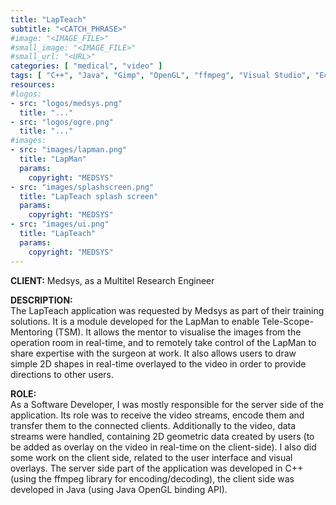 ```yaml
---
title: "LapTeach"
subtitle: "<CATCH_PHRASE>"
#image: "<IMAGE_FILE>"
#small_image: "<IMAGE_FILE>"
#small_url: "<URL>"
categories: [ "medical", "video" ]
tags: [ "C++", "Java", "Gimp", "OpenGL", "ffmpeg", "Visual Studio", "Eclipse" ]
resources:
#logos:
- src: "logos/medsys.png"
  title: "..."
- src: "logos/ogre.png"
  title: "..."
#images:
- src: "images/lapman.png"
  title: "LapMan"
  params:
    copyright: "MEDSYS"
- src: "images/splashscreen.png"
  title: "LapTeach splash screen"
  params:
    copyright: "MEDSYS"
- src: "images/ui.png"
  title: "LapTeach"
  params:
    copyright: "MEDSYS"
---
```


<b>CLIENT:</b> Medsys, as a Multitel Research Engineer<br>

<b>DESCRIPTION:</b><br>
The LapTeach application was requested by Medsys as part of their training solutions.
It is a module developed for the LapMan to enable Tele-Scope-Mentoring (TSM).
It allows the mentor to visualise the images from the operation room in real-time, and to remotely take control of the LapMan to share expertise with the surgeon at work. It also allows users to draw simple 2D shapes in real-time overlayed to the video in order to provide directions to other users.

<b>ROLE:</b><br>
As a Software Developer, I was mostly responsible for the server side of the application. Its role was to receive the video streams, encode them and transfer them to the connected clients.
Additionally to the video, data streams were handled, containing 2D geometric data created by users (to be added as overlay on the video in real-time on the client-side).
I also did some work on the client side, related to the user interface and visual overlays.
The server side part of the application was developed in C++ (using the ffmpeg library for encoding/decoding), the client side was developed in Java (using Java OpenGL binding API).
